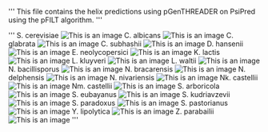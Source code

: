 '''
This file contains the helix predictions using pGenTHREADER on PsiPred using the pFILT algorithm. 
'''

'''
S. cerevisiae
![This is an image]()
C. albicans
![This is an image]()
C. glabrata
![This is an image]()
C. subhashii
![This is an image]()
D. hansenii
![This is an image]()
E. neolycopersici
![This is an image]()
K. lactis
![This is an image]()
L. kluyveri
![This is an image]()
L. waltii
![This is an image]()
N. bacillisporus
![This is an image]()
N. bracarensis
![This is an image]()
N. delphensis
![This is an image]()
N. nivariensis
![This is an image]()
Nk. castellii
![This is an image]()
Nm. castellii
![This is an image]()
S. arboricola
![This is an image]()
S. eubayanus
![This is an image]()
S. kudriavzevii
![This is an image]()
S. paradoxus
![This is an image]()
S. pastorianus
![This is an image]()
Y. lipolytica
![This is an image]()
Z. parabailii
![This is an image]()
'''
